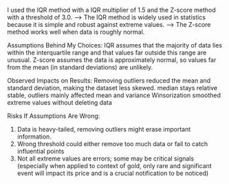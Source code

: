 I used the IQR method with a IQR multiplier of 1.5 and the Z-score method with a threshold of 3.0. 
--> The IQR method is widely used in statistics because it is simple and robust against extreme values.
--> The Z-score method works well when data is roughly normal.

Assumptions Behind My Choices:
IQR assumes that the majority of data lies within the interquartile range and that values far outside this range are unusual.
Z-score assumes the data is approximately normal, so values far from the mean (in standard deviations) are unlikely.

Observed Impacts on Results:
Removing outliers reduced the mean and standard deviation, making the dataset less skewed.
median stays relative stable, outliers mainly affected mean and variance
Winsorization smoothed extreme values without deleting data

Risks If Assumptions Are Wrong:
1. Data is heavy-tailed, removing outliers might erase important information.
2. Wrong threshold could either remove too much data or fail to catch influential points
3. Not all extreme values are errors; some may be critical signals (especially when applied to context of gold, only rare and significant event will impact its price and is a crucial notification to be noticed)  